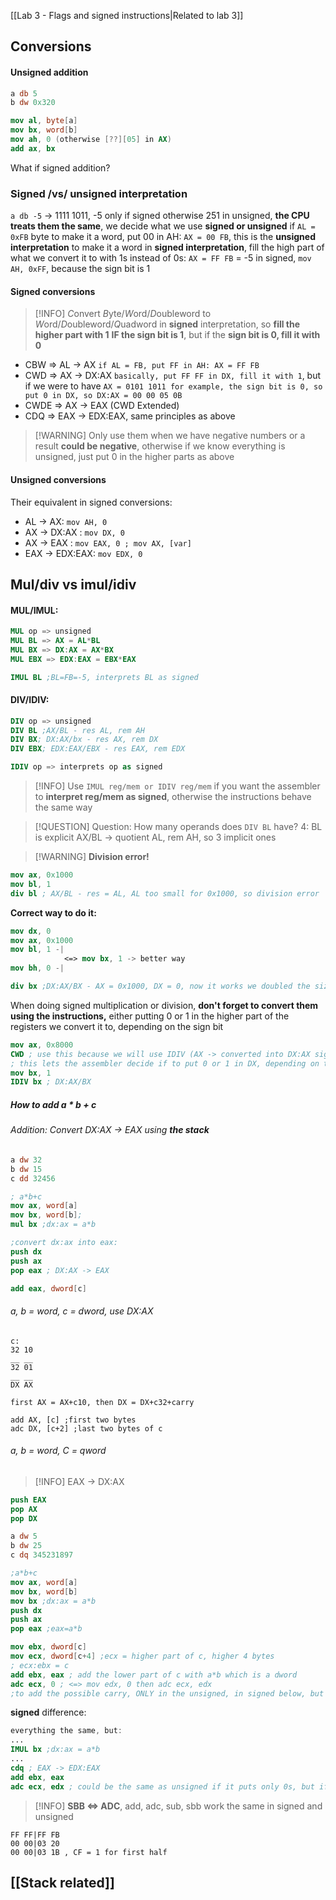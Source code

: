 [[Lab 3 - Flags and signed instructions|Related to lab 3]]
## Conversions
#### Unsigned addition
```nasm
a db 5
b dw 0x320

mov al, byte[a]
mov bx, word[b]
mov ah, 0 (otherwise [??][05] in AX)
add ax, bx
```
What if signed addition?
### Signed /vs/ unsigned interpretation
`a db -5`  -> 1111 1011, -5 only if signed
otherwise 251 in unsigned, **the CPU treats them the same**, we decide what we use **signed or unsigned**
if `AL = 0xFB` byte
	to make it a word, put 00 in AH: `AX = 00 FB`, this is the **unsigned interpretation**
	to make it a word in **signed interpretation**, fill the high part of what we convert it to with 1s instead of 0s: `AX = FF FB` = -5 in signed, `mov AH, 0xFF`, because the sign bit is 1

#### Signed conversions
>[!INFO] *C*onvert *B*yte/*W*ord/*D*oubleword to *W*ord/*D*oubleword/*Q*uadword in **signed** interpretation, so **fill the higher part with 1** **IF the sign bit is 1**, but if the **sign bit is 0, fill it with 0**
- CBW => AL -> AX `if AL = FB, put FF in AH: AX = FF FB`
- CWD => AX -> DX:AX `basically, put FF FF in DX, fill it with 1`, but if we were to have `AX = 0101 1011 for example, the sign bit is 0, so put 0 in DX, so DX:AX = 00 00 05 0B `
- CWDE => AX -> EAX (CWD Extended)
- CDQ => EAX -> EDX:EAX, same principles as above
>[!WARNING] Only use them when we have negative numbers or a result **could be negative**, otherwise if we know everything is unsigned, just put 0 in the higher parts as above
#### Unsigned conversions 
Their equivalent in signed conversions:
- AL -> AX: `mov AH, 0`
- AX -> DX:AX : `mov DX, 0`
- AX -> EAX : `mov EAX, 0 ; mov AX, [var]`
- EAX -> EDX:EAX: `mov EDX, 0`

## Mul/div vs imul/idiv

#### MUL/IMUL: 
```nasm
MUL op => unsigned
MUL BL => AX = AL*BL
MUL BX => DX:AX = AX*BX
MUL EBX => EDX:EAX = EBX*EAX

IMUL BL ;BL=FB=-5, interprets BL as signed
```

#### DIV/IDIV:
```nasm
DIV op => unsigned
DIV BL ;AX/BL - res AL, rem AH
DIV BX; DX:AX/bx - res AX, rem DX
DIV EBX; EDX:EAX/EBX - res EAX, rem EDX

IDIV op => interprets op as signed
```

>[!INFO] Use `IMUL reg/mem or IDIV reg/mem` if you want the assembler to **interpret reg/mem as signed**, otherwise the instructions behave the same way

 >[!QUESTION] Question: How many operands does `DIV BL` have? 4:
	 BL is explicit
	 AX/BL -> quotient AL, rem AH, so  3 implicit ones

>[!WARNING] **Division error!** 
```nasm
mov ax, 0x1000
mov bl, 1
div bl ; AX/BL - res = AL, AL too small for 0x1000, so division error
```
**Correct way to do it:**
```nasm
mov dx, 0
mov ax, 0x1000
mov bl, 1 -|
			<=> mov bx, 1 -> better way
mov bh, 0 -| 

div bx ;DX:AX/BX - AX = 0x1000, DX = 0, now it works we doubled the size of the operand by putting it in BX instead of BL, and the dividend in DX:AX so we perform DX:AX/BX instead of AX/BL, thus allocating to the result double the memory too
```

When doing signed multiplication or division, **don't forget to convert them using the instructions,** either putting 0 or 1 in the higher part of the registers we convert it to, depending on the sign bit
```nasm
mov ax, 0x8000
CWD ; use this because we will use IDIV (AX -> converted into DX:AX signed, because here AX in signed interpretation the sign bit is set, so it will be different than just setting 0 in DX
; this lets the assembler decide if to put 0 or 1 in DX, depending on the sign bit of AX, so you don't do it manually
mov bx, 1
IDIV bx ; DX:AX/BX
```

##### How to add a * b + c
###### Addition: Convert DX:AX -> EAX using **the stack**
```nasm
a dw 32
b dw 15
c dd 32456

; a*b+c
mov ax, word[a]
mov bx, word[b];
mul bx ;dx:ax = a*b

;convert dx:ax into eax:
push dx
push ax
pop eax ; DX:AX -> EAX

add eax, dword[c]
```
###### a, b = word, c = dword, use DX:AX
```
c:
32 10
__ __
32 01
__ __
DX AX

first AX = AX+c10, then DX = DX+c32+carry

add AX, [c] ;first two bytes
adc DX, [c+2] ;last two bytes of c
```

###### a, b = word, C = qword
>[!INFO] EAX -> DX:AX
```nasm
push EAX
pop AX
pop DX
```

```nasm
a dw 5
b dw 25
c dq 345231897

;a*b+c
mov ax, word[a]
mov bx, word[b]
mov bx ;dx:ax = a*b
push dx
push ax
pop eax ;eax=a*b

mov ebx, dword[c]
mov ecx, dword[c+4] ;ecx = higher part of c, higher 4 bytes
; ecx:ebx = c
add ebx, eax ; add the lower part of c with a*b which is a dword
adc ecx, 0 ; <=> mov edx, 0 then adc ecx, edx
;to add the possible carry, ONLY in the unsigned, in signed below, but use EDX
```

**signed** difference:
```nasm
everything the same, but:
...
IMUL bx ;dx:ax = a*b
...
cdq ; EAX -> EDX:EAX
add ebx, eax
adc ecx, edx ; could be the same as unsigned if it puts only 0s, but if not, we have to make sure it's fine

```
>[!INFO] **SBB  <=> ADC**, add, adc, sub, sbb work the same in signed and unsigned
```
FF FF|FF FB
00 00|03 20
00 00|03 1B , CF = 1 for first half
```

## [[Stack related]]

